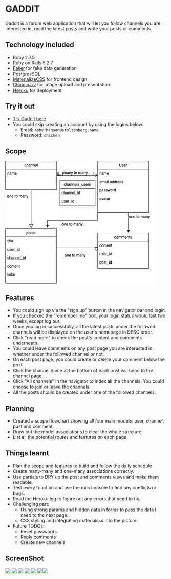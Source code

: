 # GADDIT 

Gaddit is a forum web application that will let you follow channels you are interested in, read the latest posts and write your posts or comments. 


## Technology included

- Ruby 2.7.5
- Ruby on Rails  5.2.7
- [Faker](https://github.com/faker-ruby/faker) for fake data generation
- PostgresSQL
- [MaterializeCSS](https://materializecss.com/media-css.html) for frontend design
- [Cloudinary](https://cloudinary.com) for image upload and presentation
- [Heroku](http://heroku.com) for deployment


## Try it out

- [Try Gaddit here](https://gaddit.herokuapp.com)
- You could skip creating an account by using the logins below: 
  - Email: `abby.hansen@stoltenberg.name`
  - Password: `chicken`



## Scope

![Scope](./scope.png)

## Features

- You could sign up via the "sign up" button in the navigator bar and login.
- If you checked the "remember me" box, your login status would last two weeks, except log out.
- Once you log in successfully, all the latest posts under the followed channels will be displayed on the user's homepage in DESC order.
- Click "read more" to check the post's content and comments underneath.
- You could leave comments on any post page you are interested in, whether under the followed channel or not. 
- On each post page, you could create or delete your comment below the post. 
- Click the channel name at the bottom of each post will head to the channel page.
- Click "All channels" in the navigator to index all the channels. You could choose to join or leave the channels.
- All the posts should be created under one of the followed channels.


## Planning

- Created a scope flowchart showing all four main models: user, channel, post and comment
- Draw out the model associations to clear the whole structure
- List all the potential routes and features on each page.


## Things learnt 

- Plan the scope and features to build and follow the daily schedule
- Create many-many and one-many associations correctly.
- Use partials to DRY up the post and comments views and make them readable.
- Test every function and use the rails console to find any conflicts or bugs.
- Read the Heroku log to figure out any errors that need to fix.
- Challenging part: 
  - Using strong params and hidden data in forms to pass the data I need to the next page.
  - CSS styling and integrating materialcss into the picture.
- Future TODOs:
  - Reset passwords
  - Reply comments 
  - Create new channels

## ScreenShot
<span><img src="../gaddit/app/assets/images/W-HomePage.png"/></span>
<span><img src="../gaddit/app/assets/images/W-ProfilePage.png"></span>
<span><img src="../gaddit/app/assets/images/W-userHomePage.png"></span>
<span><img src="../gaddit/app/assets/images/W-ChannelShowPage.png"></span>
<span><img src="../gaddit/app/assets/images/W-ChannelPage.png"></span>
<span><img src="../gaddit/app/assets/images/M-HomePage.png" ><img src="../gaddit/app/assets/images/M-Post&Comment.png"></span>